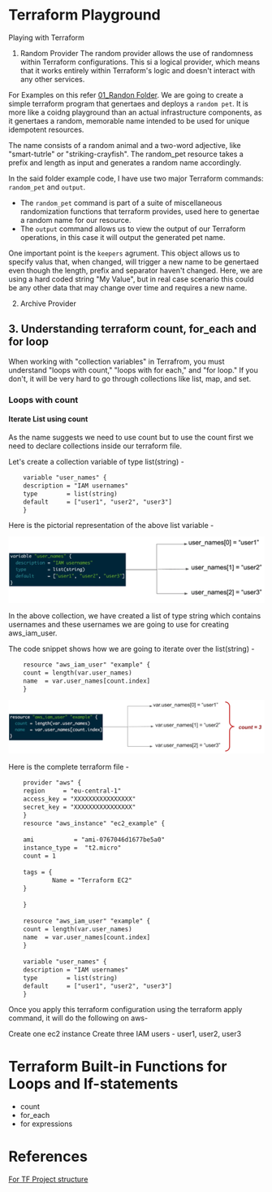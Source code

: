 # Terraform Playground
Playing with Terraform

1. Random Provider
The random provider allows the use of randomness within Terraform configurations. This si a logical provider, which means that it works entirely within Terraform's logic and doesn't interact with any other services.

For Examples on this refer [01_Randon Folder](01_Random).
We are going to create a simple terraform program that genertaes and deploys a `random pet`. It is more like a coidng playground than an actual infrastructure components, as it genertaes a random, memorable name intended to be used for unique idempotent resources.

The name consists of a random animal and a two-word adjective, like "smart-tutrle" or "striking-crayfish". The random_pet resource takes a prefix and length as input and generates a random name accordingly.

In the said folder example code, I have use two major Terraform commands:
`random_pet` and `output`.

* The `random_pet` command is part of a suite of miscellaneous randomization functions that terraform provides, used here to genertae a random name for our resource.
* The `output` command allows us to view the output of our Terraform operations, in this case it will output the generated pet name.

One important point is the `keepers` agrument. This object allows us to specify valus that, when changed, will trigger a new name to be genertaed even though the length, prefix and separator haven't changed. 
Here, we are using a hard coded string "My Value", but in real case scenario this could be any other data that may change over time and requires a new name.


2. Archive Provider



## 3. Understanding terraform count, for_each and for loop
When working with "collection variables" in Terrafrom, you must understand "loops with count," "loops with for each," and "for loop." If you don't, it will be very hard to go through collections like list, map, and set.

### Loops with count
#### Iterate List using count
As the name suggests we need to use count but to use the count first we need to declare collections inside our terraform file.

Let's create a collection variable of type list(string) -

        variable "user_names" {
        description = "IAM usernames"
        type        = list(string)
        default     = ["user1", "user2", "user3"]
        }

Here is the pictorial representation of the above list variable -

![alt text](image.png)

In the above collection, we have created a list of type string which contains usernames and these usernames we are going to use for creating aws_iam_user.

The code snippet shows how we are going to iterate over the list(string) -  

        resource "aws_iam_user" "example" {
        count = length(var.user_names)
        name  = var.user_names[count.index]
        }

![alt text](image-1.png)

Here is the complete terraform file -

        provider "aws" {
        region     = "eu-central-1"
        access_key = "XXXXXXXXXXXXXXXX"
        secret_key = "XXXXXXXXXXXXXXXX"
        }
        resource "aws_instance" "ec2_example" {

        ami           = "ami-0767046d1677be5a0"
        instance_type =  "t2.micro"
        count = 1

        tags = {
                Name = "Terraform EC2"
        }

        }

        resource "aws_iam_user" "example" {
        count = length(var.user_names)
        name  = var.user_names[count.index]
        }

        variable "user_names" {
        description = "IAM usernames"
        type        = list(string)
        default     = ["user1", "user2", "user3"]
        }

Once you apply this terraform configuration using the terraform apply command, it will do the following on aws-

Create one ec2 instance
Create three IAM users - user1, user2, user3

# Terraform Built-in Functions for Loops and If-statements
* count
* for_each
* for expressions


# References
[For TF Project structure](https://www.youtube.com/watch?v=nMVXs8VnrF4&list=PLiMWaCMwGJXmJdmfJjG3aK1IkU7oWvxIj&index=5) 